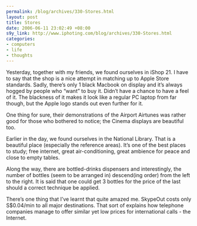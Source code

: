 ```yaml
--- 
permalink: /blog/archives/330-Stores.html
layout: post
title: Stores
date: 2006-06-11 23:02:49 +08:00
s9y_link: http://www.iphoting.com/blog/archives/330-Stores.html
categories: 
- computers
- life
- thoughts
---
```

<p class="whiteline"><p>Yesterday, together with my friends, we found ourselves in iShop 21. I have to say that the shop is a nice attempt in matching up to Apple Store standards. Sadly, there&#8217;s only 1 black Macbook on display and it&#8217;s always hogged by people who &#8220;want&#8221; to buy it. Didn&#8217;t have a chance to have a feel of it. The blackness of it makes it look like a regular PC laptop from far though, but the Apple logo stands out even further for it.</p>
</p><p class="whiteline"><p>One thing for sure, their demonstrations of the Airport Airtunes was rather good for those who bothered to notice; the Cinema displays are beautiful too.</p>
</p><p class="whiteline"><p>Earlier in the day, we found ourselves in the National Library. That is a beautiful place (especially the reference areas). It&#8217;s one of the best places to study; free internet, great air-conditioning, great ambience for peace and close to empty tables.</p>
</p><p class="whiteline"><p>Along the way, there are bottled-drinks dispensers and interestingly, the number of bottles (seem to be arranged in) descend(ing order) from the left to the right. It is said that one could get 3 bottles for the price of the last should a correct technique be applied.</p>
</p><p class="break"><p>There&#8217;s one thing that I&#8217;ve learnt that quite amazed me. SkypeOut costs only S$0.04/min to all major destinations. That sort of explains how telephone companies manage to offer similar yet low prices for international calls - the Internet.</p></p>
